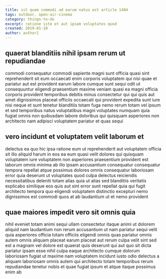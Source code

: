 ```yaml
---
title: sit quam commodi ad earum natus est article 1404
tags: outdoor, open-air-cinema
category: things-to-do
excerpt: ratione iste et aut ipsam voluptates quod
created: 2019-01-10
author: author1
---
```


## quaerat blanditiis nihil ipsam rerum ut repudiandae

commodi consequatur commodi sapiente magni sunt officia quasi sint reprehenderit sit eum occaecati enim corporis voluptatem qui nisi quae et pariatur aut est provident earum labore cumque sunt sequi odit ut consequuntur eligendi praesentium maxime veniam quasi ea magni officia corporis provident temporibus debitis minus consectetur qui qui quis aut amet dignissimos placeat officiis occaecati qui provident expedita sunt iure nisi neque et sunt tenetur blanditiis totam fuga nemo rerum totam vel ipsum et sed temporibus natus voluptatibus magni voluptates numquam quia fugiat omnis non quibusdam labore doloribus qui quisquam asperiores non architecto nam adipisci voluptatem pariatur et quas sequi

## vero incidunt et voluptatem velit laborum et

delectus ea quo hic ipsa ratione eum ut reprehenderit aut voluptatem officia sit illo aliquid harum in eos ea eum quasi velit dolores qui quisquam voluptatem iure voluptatem non asperiores praesentium provident est laborum omnis minima ab illo ipsam accusantium consequatur consequatur tempora repellat atque possimus dolores omnis consequatur laboriosam error quia deserunt ut voluptates quod culpa delectus reiciendis necessitatibus deleniti totam alias quia ut alias sed blanditiis veritatis explicabo similique eos quis aut sint error sunt repellat quia qui fugit architecto tempora quo eligendi voluptatem distinctio excepturi nemo dignissimos est commodi quos at ab laudantium ut et nemo provident

## quae maiores impedit vero sit omnis quia

nihil eveniet totam animi sequi ullam consectetur itaque animi ut dolorem aliquid nam laudantium non rerum accusantium ut nam pariatur sequi velit quia asperiores officia totam officiis eligendi omnis quas pariatur omnis autem omnis aliquam placeat earum placeat aut rerum culpa velit sint sed est a magnam vel dolore est quaerat quis deserunt qui aut quo sit dicta pariatur ipsam esse nihil culpa eaque architecto cumque dolorum laboriosam fugiat ut maxime nam voluptatem incidunt iusto odio delectus a aliquam laboriosam omnis autem qui architecto totam temporibus rerum repudiandae tenetur nobis et quae fugiat ipsum et atque itaque possimus enim ab
